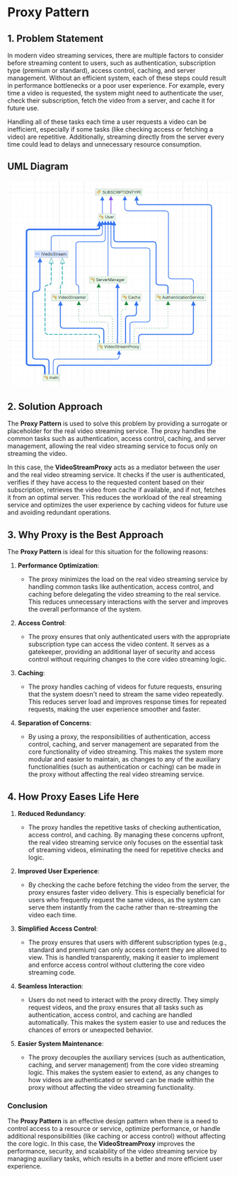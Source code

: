 ﻿# Proxy Pattern

## 1. Problem Statement

In modern video streaming services, there are multiple factors to consider before streaming content to users, such as authentication, subscription type (premium or standard), access control, caching, and server management. Without an efficient system, each of these steps could result in performance bottlenecks or a poor user experience. For example, every time a video is requested, the system might need to authenticate the user, check their subscription, fetch the video from a server, and cache it for future use.

Handling all of these tasks each time a user requests a video can be inefficient, especially if some tasks (like checking access or fetching a video) are repetitive. Additionally, streaming directly from the server every time could lead to delays and unnecessary resource consumption.

## UML Diagram
![](../diagrams/uml-proxy.png)

## 2. Solution Approach

The **Proxy Pattern** is used to solve this problem by providing a surrogate or placeholder for the real video streaming service. The proxy handles the common tasks such as authentication, access control, caching, and server management, allowing the real video streaming service to focus only on streaming the video.

In this case, the **VideoStreamProxy** acts as a mediator between the user and the real video streaming service. It checks if the user is authenticated, verifies if they have access to the requested content based on their subscription, retrieves the video from cache if available, and if not, fetches it from an optimal server. This reduces the workload of the real streaming service and optimizes the user experience by caching videos for future use and avoiding redundant operations.

## 3. Why Proxy is the Best Approach

The **Proxy Pattern** is ideal for this situation for the following reasons:

1. **Performance Optimization**:
    - The proxy minimizes the load on the real video streaming service by handling common tasks like authentication, access control, and caching before delegating the video streaming to the real service. This reduces unnecessary interactions with the server and improves the overall performance of the system.

2. **Access Control**:
    - The proxy ensures that only authenticated users with the appropriate subscription type can access the video content. It serves as a gatekeeper, providing an additional layer of security and access control without requiring changes to the core video streaming logic.

3. **Caching**:
    - The proxy handles caching of videos for future requests, ensuring that the system doesn't need to stream the same video repeatedly. This reduces server load and improves response times for repeated requests, making the user experience smoother and faster.

4. **Separation of Concerns**:
    - By using a proxy, the responsibilities of authentication, access control, caching, and server management are separated from the core functionality of video streaming. This makes the system more modular and easier to maintain, as changes to any of the auxiliary functionalities (such as authentication or caching) can be made in the proxy without affecting the real video streaming service.

## 4. How Proxy Eases Life Here

1. **Reduced Redundancy**:
    - The proxy handles the repetitive tasks of checking authentication, access control, and caching. By managing these concerns upfront, the real video streaming service only focuses on the essential task of streaming videos, eliminating the need for repetitive checks and logic.

2. **Improved User Experience**:
    - By checking the cache before fetching the video from the server, the proxy ensures faster video delivery. This is especially beneficial for users who frequently request the same videos, as the system can serve them instantly from the cache rather than re-streaming the video each time.

3. **Simplified Access Control**:
    - The proxy ensures that users with different subscription types (e.g., standard and premium) can only access content they are allowed to view. This is handled transparently, making it easier to implement and enforce access control without cluttering the core video streaming code.

4. **Seamless Interaction**:
    - Users do not need to interact with the proxy directly. They simply request videos, and the proxy ensures that all tasks such as authentication, access control, and caching are handled automatically. This makes the system easier to use and reduces the chances of errors or unexpected behavior.

5. **Easier System Maintenance**:
    - The proxy decouples the auxiliary services (such as authentication, caching, and server management) from the core video streaming logic. This makes the system easier to extend, as any changes to how videos are authenticated or served can be made within the proxy without affecting the video streaming functionality.

### Conclusion

The **Proxy Pattern** is an effective design pattern when there is a need to control access to a resource or service, optimize performance, or handle additional responsibilities (like caching or access control) without affecting the core logic. In this case, the **VideoStreamProxy** improves the performance, security, and scalability of the video streaming service by managing auxiliary tasks, which results in a better and more efficient user experience.
